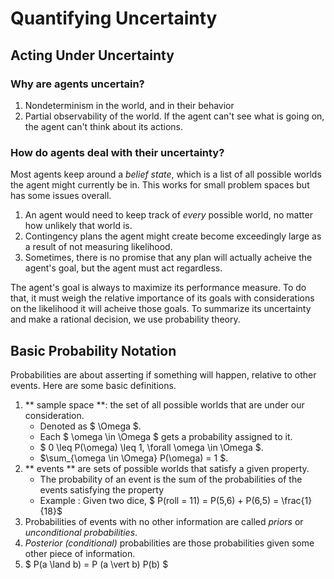 
# Quantifying Uncertainty

## Acting Under Uncertainty

### Why are agents uncertain?
1. Nondeterminism in the world, and in their behavior
2. Partial observability of the world.  If the agent can't see what is going
on, the agent can't think about its actions.

### How do agents deal with their uncertainty?
Most agents keep around a *belief state*, which is a list of all possible
worlds the agent might currently be in.  This works for small problem spaces
but has some issues overall.
 1. An agent would need to keep track of *every* possible world, no matter how
    unlikely that world is.
 2. Contingency plans the agent might create become exceedingly large as
    a result of not measuring likelihood.
 3. Sometimes, there is no promise that any plan will actually acheive the
    agent's goal, but the agent must act regardless.

The agent's goal is always to maximize its performance measure.  To do that,
it must weigh the relative importance of its goals with considerations on the
likelihood it will acheive those goals.  To summarize its uncertainty and make
a rational decision, we use probability theory.

## Basic Probability Notation

Probabilities are about asserting if something will happen, relative to other events.  Here are some basic definitions.
1. ** sample space **: the set of all possible worlds that are under our consideration.
    + Denoted as $ \Omega $.
    + Each $ \omega \in \Omega $ gets a probability assigned to it.
    + $ 0 \leq P(\omega) \leq 1, \forall \omega \in \Omega $.
    + $\sum_{\omega \in \Omega} P(\omega) = 1 $.
2. ** events ** are sets of possible worlds that satisfy a given property.
    + The probability of an event is the sum of the probabilities of the
      events satisfying the property
    + Example : Given two dice, $ P(roll = 11) = P(5,6) + P(6,5) = \frac{1}{18}$
3. Probabilities of events with no other information are called *priors* or *unconditional probabilities*.
4. *Posterior (conditional)* probabilities are those probabilities given some other piece of information.
5. $ P(a \land b) = P (a \vert b) P(b) $






